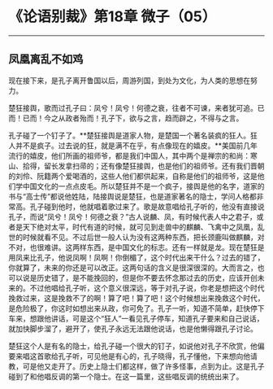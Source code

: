 # 《论语别裁》第18章 微子（05）

------

## 凤凰离乱不如鸡

现在接下来，是孔子离开鲁国以后，周游列国，到处为文化，为人类的思想在努力。

楚狂接舆，歌而过孔子曰：凤兮！凤兮！何德之衰，往者不可谏，来者犹可追。已而！已而！今之从政者殆而！孔子下，欲与之言，趋而辟之，不得与之言。

孔子碰了一个钉子了。**楚狂接舆是道家人物，是楚国一个著名装疯的狂人。狂人并不是疯子。过去说的狂，就是满不在乎，有点像现在的嬉皮。**美国前几年流行的嬉皮，他们所画的祖师爷，都是我们中国人，其中两个是禅宗的和尚：寒山、拾得，留长发拿扫帚的；还有像楚狂接舆，也是他们的祖师爷。还有我们晋朝的刘伶、阮籍两个爱喝酒的，这些人他们都供起来，自称是他们的祖师爷，这是他们学中国文化的一点点皮毛。所以楚狂并不是一个疯子，接舆是他的名字，道家的书与“高士传”都说他姓陆，陆接舆说是楚狂，也是道家著名的隐士，学问人格都非常高。孔子碰到他时，他就唱着歌过来了。歌是故意唱给孔子听的，他没有直接说孔子，而说“凤兮！凤兮！何德之衰？”古人说麟、凤，有时候代表人中之君子，或者是天下绝对太平，时代有道的时候，就可见到走兽中的麒麟、飞禽中之凤凰，乱世的时候就看不见。不过后世一般人认为没有这两种东西，把长颈鹿叫做麒麟，对不对，也很难讲。这两样东西，是中国文化的标志。还有一样就是龙。现在楚狂是用凤来比孔子，他说凤啊！凤啊！你倒楣了，这个时代出来干什么？过去的错了，你就算了，未来的你还是可以改正。这两句话的含义是很深很深的。大而言之，也可以说是历史错了，是不能挽回的，但是你不要去怀念那过去的历史，应该开创未来的。不过他唱给孔子听，这个意义很深远，等于对孔子说，你老是想把这个时代挽救过来，这是挽救不了的啊！算了吧！算了吧！这个时候想出来挽救这个时代，是危险极了，你这时如想出来从政，你可免了。孔子一听，知道不简单，赶快停下车来，想跟他讲话，可是这个“狂人”一看见孔子停车，知道孔子要来和自己说话，就加快脚步溜了，避开了，使孔子永远无法跟他说话，也是他懒得跟孔子讨论。

楚狂这个人是有名的隐士，给孔子碰一个很大的钉子，如说他对孔子不欣赏，他偏要来唱这首歌给孔子听，可见他是有心的，孔子晓得，孔子懂他，下来想向他请教，可是他又走开了。历史上隐士们都这样，做了许多怪事，点到为止。这是孔子碰到了和他唱反调的第一个隐士。在这一篇里，这些唱反调的统统出来了。

